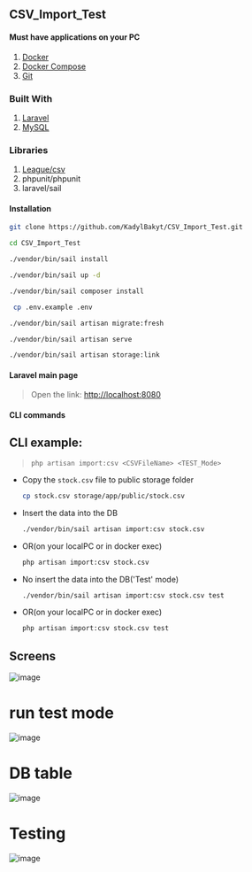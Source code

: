 ## CSV_Import_Test

#### Must have applications on your PC

  1. [Docker](https://www.docker.com/get-started/)
  2. [Docker Compose](https://docs.docker.com/compose/install/)
  3. [Git](https://git-scm.com/downloads)

### Built With

 1. [Laravel](https://laravel.com/)
 2. [MySQL](https://www.mysql.com/)

### Libraries
 1. [League/csv](https://csv.thephpleague.com/)
 2. phpunit/phpunit
 3. laravel/sail

#### Installation
  

  ```sh
  git clone https://github.com/KadylBakyt/CSV_Import_Test.git
  ```

  ```sh
  cd CSV_Import_Test
  ```

  ```sh
  ./vendor/bin/sail install
  ```
  
  ```sh
  ./vendor/bin/sail up -d
  ```

  ```sh
  ./vendor/bin/sail composer install
  ```

 ```sh
  cp .env.example .env
  ```

  ```sh
  ./vendor/bin/sail artisan migrate:fresh
  ```

  ```sh
  ./vendor/bin/sail artisan serve
  ```

  ```sh
  ./vendor/bin/sail artisan storage:link
  ```


#### Laravel main page

> Open the link: [http://localhost:8080](http://localhost:8080)

#### CLI commands

## CLI example: 
> `php artisan import:csv <CSVFileName> <TEST_Mode>` 

* Copy the `stock.csv` file to public storage folder

  ```sh
  cp stock.csv storage/app/public/stock.csv 
  ```

* Insert the data into the DB
  ```sh
  ./vendor/bin/sail artisan import:csv stock.csv
  ```

* OR(on your localPC or in docker exec)
  ```sh
  php artisan import:csv stock.csv
  ```

* No insert the data into the DB('Test' mode)
  ```sh
  ./vendor/bin/sail artisan import:csv stock.csv test 
  ```

* OR(on your localPC or in docker exec)
  ```sh
  php artisan import:csv stock.csv test
  ```

## Screens 
![image](https://github.com/user-attachments/assets/03ae31c2-138e-4573-93ea-6e0d3c105b52)

# run test mode
![image](https://github.com/user-attachments/assets/45d862cf-37f4-4f52-bad7-cecdeb01dece)

# DB table
![image](https://github.com/user-attachments/assets/6311d71e-7f91-46bf-b6e0-9e24b5548580)

# Testing
![image](https://github.com/user-attachments/assets/fe586991-6677-41fd-8217-6d75a738a700)
